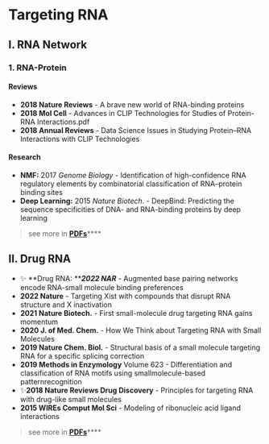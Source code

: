 # Targeting RNA

## I. RNA Network

### **1. RNA-Protein**

#### **Reviews**

* **2018 Nature Reviews** - A brave new world of RNA-binding proteins
* **2018 Mol Cell** - Advances in CLIP Technologies for Studies of Protein-RNA Interactions.pdf
* **2018 Annual Reviews** - Data Science Issues in Studying Protein–RNA Interactions with CLIP Technologies&#x20;

#### **Research**

* **NMF:** 2017 _Genome Biology_ - Identification of high-confidence RNA regulatory elements by combinatorial classification of RNA–protein binding sites
* **Deep Learning:** 2015 _Nature Biotech._ - DeepBind: Predicting the sequence specificities of DNA- and RNA-binding proteins by deep learning

> see more in [**PDFs**](https://cloud.tsinghua.edu.cn/d/07d2b19d6b284ebea5ea/?p=%2F1.%20RNA%20Regulation%2FRBP-RNA%20interaction\&mode=list)****

## II. Drug RNA

* ✨ **Drug RNA: **_**2022 NAR**_ - Augmented base pairing networks encode RNA-small molecule binding preferences
* **2022 Nature** - Targeting Xist with compounds that disrupt RNA structure and X inactivation
* **2021 Nature Biotech.** - First small-molecule drug targeting RNA gains momentum
* **2020 J. of Med. Chem.** - How We Think about Targeting RNA with Small Molecules
* **2019 Nature Chem. Biol.** - Structural basis of a small molecule targeting RNA for a specific splicing correction
* **2019 Methods in Enzymology** Volume 623 - Differentiation and classification of RNA motifs using smallmolecule-based patternrecognition
* ✨**2018 Nature Reviews Drug Discovery** - Principles for targeting RNA with drug-like small molecules
* **2015 WIREs Comput Mol Sci** - Modeling of ribonucleic acid ligand interactions

> see more in [**PDFs**](https://cloud.tsinghua.edu.cn/d/07d2b19d6b284ebea5ea/?p=%2F1.%20RNA%20Regulation%2FDrug%20RNA\&mode=list)****
